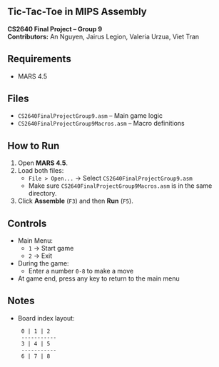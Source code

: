 ## Tic-Tac-Toe in MIPS Assembly

**CS2640 Final Project – Group 9**  
**Contributors:** An Nguyen, Jairus Legion, Valeria Urzua, Viet Tran

## Requirements
- MARS 4.5

## Files
- `CS2640FinalProjectGroup9.asm` – Main game logic  
- `CS2640FinalProjectGroup9Macros.asm` – Macro definitions

## How to Run
1. Open **MARS 4.5**.
2. Load both files:
   - `File > Open...` → Select `CS2640FinalProjectGroup9.asm`
   - Make sure `CS2640FinalProjectGroup9Macros.asm` is in the same directory.
3. Click **Assemble** (`F3`) and then **Run** (`F5`).

## Controls
- Main Menu:
  - `1` → Start game  
  - `2` → Exit  
- During the game:
  - Enter a number `0-8` to make a move
- At game end, press any key to return to the main menu

## Notes
- Board index layout:
  ```
   0 | 1 | 2
   -----------
   3 | 4 | 5
   -----------
   6 | 7 | 8
  ```
